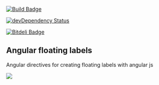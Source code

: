 [![Build Badge](https://travis-ci.org/HichemBenChaaben/angular-floating-labels.github.io.svg?branch=master)](https://travis-ci.org/HichemBenChaaben/angular-floating-labels.github.io.svg?branch=master)

[![devDependency Status](https://david-dm.org/HichemBenChaaben/angular-floating-labels.github.io.svg)](https://david-dm.org/bower/bower#info=devDependencies)


[![Bitdeli Badge](https://d2weczhvl823v0.cloudfront.net/HichemBenChaaben/angular-floating-labels.github.io/trend.png)](https://bitdeli.com/free "Bitdeli Badge")



## Angular floating labels

Angular directives for creating floating labels with angular js

<img src="https://lh3.googleusercontent.com/zo49hJTLrhq0psLdUADuL8ERqKA_1KfJKo_628UUUb1o_nVW_7uEmo-3HQEO4RPzjOiIlP2jPLbXMt0=w1804-h818-rw">
